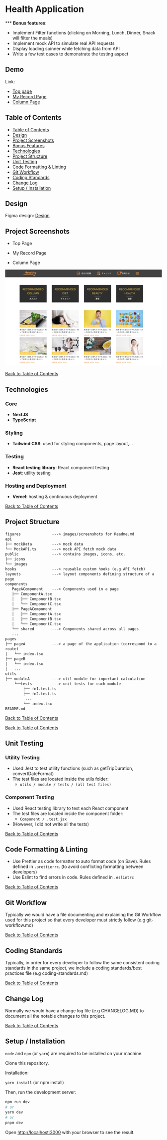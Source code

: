 # Health Application

\*\*\* **Bonus features**:

- Implement Filter functions (clicking on Morning, Lunch, Dinner, Snack will filter the meals)
- Implement mock API to simulate real API requests
- Display loading spinner while fetching data from API
- Write a few test cases to demonstrate the testing aspect

## Demo

Link:

- [Top page](https://arent-health-web-app.vercel.app/)
- [My Record Page](https://arent-health-web-app.vercel.app/record-page)
- [Column Page](https://arent-health-web-app.vercel.app/column-page)

## Table of Contents

- [Table of Contents](#table-of-contents)
- [Design](#design)
- [Project Screenshots](#project-screenshots)
- [Bonus Features](#bonus-features)
- [Technologies](#technologies)
- [Project Structure](#project-structure)
- [Unit Testing](#unit-testing)
- [Code Formatting & Linting](#code-formatting--linting)
- [Git Workflow](#git-workflow)
- [Coding Standards](#coding-standards)
- [Change Log](#change-log)
- [Setup / Installation](#setup--installation)

## Design

Figma design: [Design](https://www.figma.com/file/7qqT3dvv5OagaRlUFK01vB/HealthApp_1203?node-id=0-1&t=10Z73PiiTLbj7pWu-0)

## Project Screenshots

- Top Page

- My Record Page

- Column Page

<img src="figures/column-page.png" height="auto" />

[Back to Table of Contents](#table-of-contents)

## Technologies

### Core

- **NextJS**
- **TypeScript**

### Styling

- **Tailwind CSS**: used for styling components, page layout,...

### Testing

- **React testing library**: React component testing
- **Jest**: utility testing

### Hosting and Deployment

- **Vercel**: hosting & continuous deployment

[Back to Table of Contents](#table-of-contents)

## Project Structure

```
figures              ---> images/screenshots for Readme.md
api
├── mockData         ---> mock data
└── MockAPI.ts       ---> mock API fetch mock data
public               ---> contains images, icons, etc.
├── icons
└── images
hooks                ---> reusable custom hooks (e.g API fetch)
layouts              ---> layout components defining structure of a page
components
   PageAComponent    ---> Components used in a page
   ├── ComponentA.tsx
   │   ├── ComponentB.tsx
   |   └── ComponentC.tsx
   ├── PageAComponent
   |   ├── ComponentA.tsx
   |   ├── ComponentB.tsx
   |   └── ComponentC.tsx
   └── shared        ---> Components shared across all pages
   ...
pages
├── pageA            ---> a page of the application (correspond to a route)
|   └── index.tsx
├── pageB
|   └── index.tsx
│   ...
utils
├── moduleA          ---> util module for important calculation
    └──tests         ---> unit tests for each module
        ├── fn1.test.ts
        ├── fn2.test.ts
         ...
        └── index.tsx
README.md
```

[Back to Table of Contents](#table-of-contents)

[Back to Table of Contents](#table-of-contents)

## Unit Testing

### Utility Testing

- Used Jest to test utility functions (such as getTripDuration, convertDateFormat)
- The test files are located inside the utils folder:
  - `utils / module / tests / (all test files)`

### Component Testing

- Used React testing library to test each React component
- The test files are located inside the component folder:
  - `Component / .test.jsx`
- (However, I did not write all the tests)

[Back to Table of Contents](#table-of-contents)

## Code Formatting & Linting

- Use Prettier as code formatter to auto format code (on Save). Rules defined in `.prettierrc`. (to avoid conflicting formatting between developers)
- Use Eslint to find errors in code. Rules defined in `.eslintrc`

[Back to Table of Contents](#table-of-contents)

## Git Workflow

Typically we would have a file documenting and explaining the Git Workflow used for this project so that every developer must strictly follow (e.g git-workflow.md)

[Back to Table of Contents](#table-of-contents)

## Coding Standards

Typically, in order for every developer to follow the same consistent coding standards in the same project, we include a coding standards/best practices file (e.g coding-standards.md)

[Back to Table of Contents](#table-of-contents)

## Change Log

Normally we would have a change log file (e.g CHANGELOG.MD) to document all the notable changes to this project.

[Back to Table of Contents](#table-of-contents)

## Setup / Installation

`node` and `npm` (or `yarn`) are required to be installed on your machine.

Clone this repository.

Installation:

`yarn install` (or npm install)

Then, run the development server:

```bash
npm run dev
# or
yarn dev
# or
pnpm dev
```

Open [http://localhost:3000](http://localhost:3000) with your browser to see the result.
